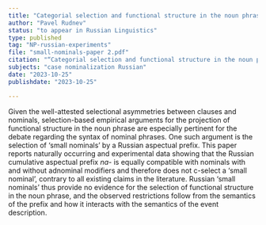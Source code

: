 ```yaml
---
title: "Categorial selection and functional structure in the noun phrase: Revisiting Russian small nominals"
author: "Pavel Rudnev"
status: "to appear in Russian Linguistics"
type: published
tag: "NP-russian-experiments"
file: "small-nominals-paper 2.pdf"
citation: "“Categorial selection and functional structure in the noun phrase: Revisiting Russian small nominals.” to appear in <em>Russian Linguistics</em>."
subjects: "case nominalization Russian"
date: "2023-10-25"
publishdate: "2023-10-25"

---
```


Given the well-attested selectional asymmetries between clauses and nominals, selection-based empirical arguments for the projection of functional structure in the noun phrase are especially pertinent for the debate regarding the syntax of nominal phrases. One such argument is the selection of ‘small nominals’ by a Russian aspectual prefix. This paper reports naturally occurring and experimental data showing that the Russian cumulative aspectual prefix *na-* is equally compatible with nominals with and without adnominal modifiers and therefore does not c-select a ‘small nominal’, contrary to all existing claims in the literature. Russian ‘small nominals’ thus provide no evidence for the selection of functional structure in the noun phrase, and the observed restrictions follow from the semantics of the prefix and how it interacts with the semantics of the event description.
